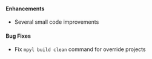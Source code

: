 #### Enhancements
- Several small code improvements

#### Bug Fixes
- Fix `mpyl build clean` command for override projects
